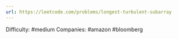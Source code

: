 ```yaml
---
url: https://leetcode.com/problems/longest-turbulent-subarray
---
```


Difficulty: #medium
Companies: #amazon #bloomberg
